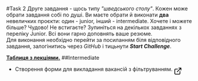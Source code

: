 #Task 2
Друге завдання - щось типу *"шведського столу"*. Кожен може обрати завдання собі по душі. 
Ви маєте обрати й виконати **два** невеличких проєкти: один - junior, інший - intermediate.
Хочете і можете більше? Чудово! Не встигаєте? Зупиніться на декількох завданнях з переліку Junior.
Всі вони гарно доповнять ваше резюме.</br>
Для виконання необхідно перейти за посиланням біля відповідного завдання, залогінитись через *GitHub* і тицьнути ***Start Challenge***.

**[Таблиця з лекціями.](https://docs.google.com/spreadsheets/d/1SDxxkcWLVGtGAJ_X6-9lOAAfYdhU44zaEYIiKTABvLU/edit#gid=0)**
##Intermediate
- Створення форми для викладання вакансій з фільтруванням.
  [<img align="middle" width="22px" height="22px" src="https://raw.githubusercontent.com/thank1ess/icons/master/link/1.png" />](https://www.frontendmentor.io/challenges/job-listings-with-filtering-ivstIPCt)
